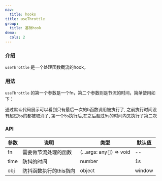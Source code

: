 ```yaml
---
nav:
  title: hooks
title: useThrottle
group:
  title: 基础hook
demo:
  cols: 2
---
```


### 介绍

`useThrottle` 是一个处理函数截流的hook。

### 用法

`useThrottle` 的第一个参数是一个fn，第二个参数则是节流的时间，简单使用如下：

<code src="./demo/default.tsx"></code>

通过默认代码展示可以看到只有最后一次的b函数调用被执行了, 之前执行时间没有超过5s的都被取消了, 第一个5s执行后,在之后超过5s的时间内又执行了第二次

### API

| 参数 | 说明                   | 类型                     | 默认值 |
| ---- | ---------------------- | ------------------------ | ------ |
| fn   | 需要做节流处理的函数   | (...args: any[]) => void | --     |
| time | 防抖的时间             | number                   | 1s     |
| obj  | 防抖函数执行的this指向 | object                   | window |
